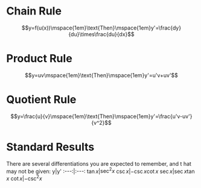# Chain Rule
$$y=f(u(x))\mspace{1em}\text{Then}\mspace{1em}y'=\frac{dy}{du}\times\frac{du}{dx}$$
# Product Rule
$$y=uv\mspace{1em}\text{Then}\mspace{1em}y'=u'v+uv'$$
# Quotient Rule
$$y=\frac{u}{v}\mspace{1em}\text{Then}\mspace{1em}y'=\frac{u'v-uv'}{v^2}$$
# Standard Results
There are several differentiations you are expected to remember, and t hat may not be given:
y|y'
:---:|:---:
$\tan{x}$|$\sec^2{x}$
$\csc{x}$|$-\csc{x}\cot{x}$
$\sec{x}$|$\sec{x}\tan{x}$
$\cot{x}$|$-\csc^2{x}$
